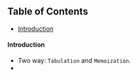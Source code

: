 ## Table of Contents
- [Introduction](#introduction)



#### Introduction
- Two way: `Tabulation` and `Memoization`.
- 